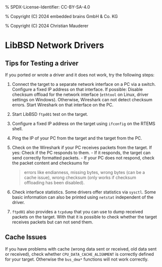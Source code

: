 % SPDX-License-Identifier: CC-BY-SA-4.0

% Copyright (C) 2024 embedded brains GmbH & Co. KG

% Copyright (C) 2024 Christian Mauderer

# LibBSD Network Drivers

## Tips for Testing a driver

If you ported or wrote a driver and it does not work, try the following steps:

1. Connect the target to a separate network interface on a PC via a switch.
   Configure a fixed IP address on that interface. If possible: Disable checksum
   offload for the network interface (`ethtool` on Linux, driver settings on
   Windows). Otherwise, Wireshark can not detect checksum errors. Start
   Wireshark on that interface on the PC.

2. Start LibBSD `ftpd01` test on the target.

3. Configure a fixed IP address on the target using `ifconfig` on the RTEMS
   shell.

4. Ping the IP of your PC from the target and the target from the PC.

5. Check on the Wireshark if your PC receives packets from the target. If yes:
   Check if the PC responds to them.
   \- If it responds, the target can send correctly formatted packets.
   \- If your PC does not respond, check the packet content and checksums for

   > errors like endianness, missing bytes, wrong bytes (can be a cache issue),
   > wrong checksum (only works if checksum offloading has been disabled).

6. Check interface statistics. Some drivers offer statistics via `sysctl`. Some
   basic information can also be printed using `netstat` independent of the
   driver.

7. `ftpd01` also provides a `tcpdump` that you can use to dump received
   packets on the target. With that it is possible to check whether the target
   receives packets but can not send them.

## Cache Issues

If you have problems with cache (wrong data sent or received, old data sent or
received), check whether `CPU_DATA_CACHE_ALIGNMENT` is correctly defined for
your target. Otherwise the `bus_dma*` functions will not work correctly.
